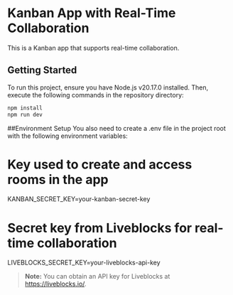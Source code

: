 # Kanban App with Real-Time Collaboration

This is a Kanban app that supports real-time collaboration.

## Getting Started

To run this project, ensure you have Node.js v20.17.0 installed. Then, execute the following commands in the repository directory:

```bash
npm install
npm run dev
```

##Environment Setup
You also need to create a .env file in the project root with the following environment variables:

# Key used to create and access rooms in the app
KANBAN_SECRET_KEY=your-kanban-secret-key

# Secret key from Liveblocks for real-time collaboration
LIVEBLOCKS_SECRET_KEY=your-liveblocks-api-key

> **Note:** You can obtain an API key for Liveblocks at https://liveblocks.io/.